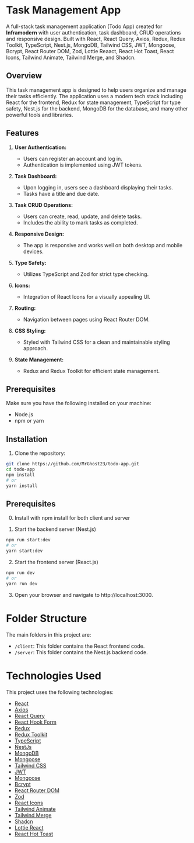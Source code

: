 # Task Management App

A full-stack task management application (Todo App) created for **Inframodern** with user authentication, task dashboard, CRUD operations and responsive design. Built with React, React Query, Axios, Redux, Redux Toolkit, TypeScript, Nest.js, MongoDB, Tailwind CSS, JWT, Mongoose, Bcrypt, React Router DOM, Zod, Lottie Reaact, React Hot Toast, React Icons, Tailwind Animate, Tailwind Merge, and Shadcn.

## Overview

This task management app is designed to help users organize and manage their tasks efficiently. The application uses a modern tech stack including React for the frontend, Redux for state management, TypeScript for type safety, Nest.js for the backend, MongoDB for the database, and many other powerful tools and libraries.

## Features

1. **User Authentication:**

   - Users can register an account and log in.
   - Authentication is implemented using JWT tokens.

2. **Task Dashboard:**

   - Upon logging in, users see a dashboard displaying their tasks.
   - Tasks have a title and due date.

3. **Task CRUD Operations:**

   - Users can create, read, update, and delete tasks.
   - Includes the ability to mark tasks as completed.

4. **Responsive Design:**

   - The app is responsive and works well on both desktop and mobile devices.

5. **Type Safety:**

   - Utilizes TypeScript and Zod for strict type checking.

6. **Icons:**

   - Integration of React Icons for a visually appealing UI.

7. **Routing:**

   - Navigation between pages using React Router DOM.

8. **CSS Styling:**

    - Styled with Tailwind CSS for a clean and maintainable styling approach.

9. **State Management:**
    - Redux and Redux Toolkit for efficient state management.

## Prerequisites

Make sure you have the following installed on your machine:

- Node.js
- npm or yarn

## Installation

1. Clone the repository:

```bash
git clone https://github.com/MrGhost23/todo-app.git
cd todo-app
npm install
# or
yarn install
```

## Prerequisites

0. Install with npm install for both client and server

1. Start the backend server (Nest.js)

```bash
npm run start:dev
# or
yarn start:dev
```

2. Start the frontend server (React.js)

```bash
npm run dev
# or
yarn run dev

```

3. Open your browser and navigate to http://localhost:3000.

# Folder Structure

The main folders in this project are:

- `/client`: This folder contains the React frontend code.
- `/server`: This folder contains the Nest.js backend code.

# Technologies Used

This project uses the following technologies:

- [React](https://reactjs.org/)
- [Axios](https://axios-http.com/)
- [React Query](https://tanstack.com/query/v3)
- [React Hook Form](https://react-hook-form.com/)
- [Redux](https://redux.js.org/)
- [Redux Toolkit](https://redux-toolkit.js.org/)
- [TypeScript](https://www.typescriptlang.org/)
- [NestJs](https://nestjs.com/)
- [MongoDB](https://www.mongodb.com/)
- [Mongoose](https://mongoosejs.com/)
- [Tailwind CSS](https://tailwindcss.com/)
- [JWT](https://jwt.io/)
- [Mongoose](https://mongoosejs.com/)
- [Bcrypt](https://www.npmjs.com/package/bcrypt)
- [React Router DOM](https://reactrouter.com/)
- [Zod](https://www.npmjs.com/package/zod)
- [React Icons](https://react-icons.github.io/react-icons/)
- [Tailwind Animate](https://www.npmjs.com/package/tailwindcss-animatecss)
- [Tailwind Merge](https://www.npmjs.com/package/tailwindcss-merge)
- [Shadcn](https://www.npmjs.com/package/shadcn)
- [Lottie React](https://lottiereact.com/)
- [React Hot Toast](https://react-hot-toast.com/)
